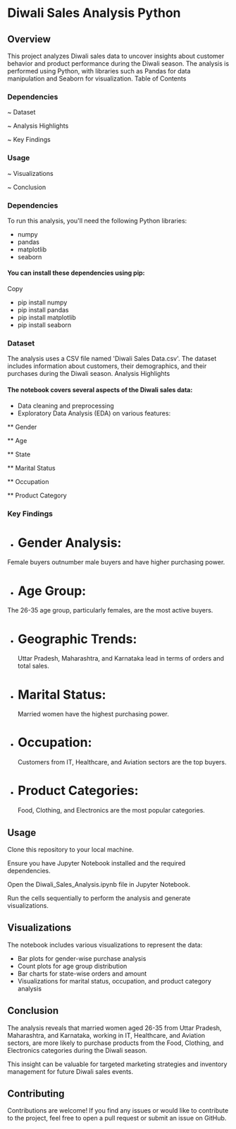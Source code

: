 
# Diwali Sales Analysis Python

## Overview
This project analyzes Diwali sales data to uncover insights about customer behavior and product performance during the Diwali season. The analysis is performed using Python, with libraries such as Pandas for data manipulation and Seaborn for visualization.
Table of Contents

### Dependencies
~ Dataset

~ Analysis Highlights

~ Key Findings

### Usage
~ Visualizations

~ Conclusion

### Dependencies
To run this analysis, you'll need the following Python libraries:

* numpy
* pandas
* matplotlib
* seaborn

#### You can install these dependencies using pip:
Copy
* pip install numpy 
* pip install pandas 
* pip install matplotlib 
* pip install seaborn
### Dataset
The analysis uses a CSV file named 'Diwali Sales Data.csv'. The dataset includes information about customers, their demographics, and their purchases during the Diwali season.
Analysis Highlights

#### The notebook covers several aspects of the Diwali sales data:

* Data cleaning and preprocessing
* Exploratory Data Analysis (EDA) on various features:

** Gender

** Age

** State

** Marital Status

** Occupation

** Product Category



### Key Findings

* # Gender Analysis:
Female buyers outnumber male buyers and have higher purchasing power.
* # Age Group:
 The 26-35 age group, particularly females, are the most active buyers.
* # Geographic Trends:
  Uttar Pradesh, Maharashtra, and Karnataka lead in terms of orders and total sales.
* # Marital Status:
  Married women have the highest purchasing power.
* # Occupation:
  Customers from IT, Healthcare, and Aviation sectors are the top buyers.
* # Product Categories:
  Food, Clothing, and Electronics are the most popular categories.




## Usage 
Clone this repository to your local machine.

Ensure you have Jupyter Notebook installed and the required dependencies.

Open the Diwali_Sales_Analysis.ipynb file in Jupyter Notebook.

Run the cells sequentially to perform the analysis and generate visualizations.

## Visualizations
The notebook includes various visualizations to represent the data:

* Bar plots for gender-wise purchase analysis
* Count plots for age group distribution
* Bar charts for state-wise orders and amount
* Visualizations for marital status, occupation, and product category analysis

## Conclusion
The analysis reveals that married women aged 26-35 from Uttar Pradesh, Maharashtra, and Karnataka, working in IT, Healthcare, and Aviation sectors, are more likely to purchase products from the Food, Clothing, and Electronics categories during the Diwali season.

This insight can be valuable for targeted marketing strategies and inventory management for future Diwali sales events.
## Contributing

Contributions are welcome! If you find any issues or would like to contribute to the project, feel free to open a pull request or submit an issue on GitHub.

